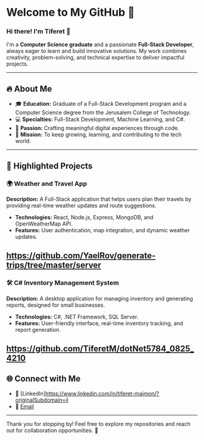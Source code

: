 # Welcome to My GitHub 🌟

### Hi there! I'm Tiferet 👋

I'm a **Computer Science graduate** and a passionate **Full-Stack Developer**, always eager to learn and build innovative solutions. My work combines creativity, problem-solving, and technical expertise to deliver impactful projects.

---

## 🔥 About Me
- 🎓 **Education:** Graduate of a Full-Stack Development program and a Computer Science degree from the Jerusalem College of Technology.
- 💻 **Specialties:** Full-Stack Development, Machine Learning, and C#.
- 🌟 **Passion:** Crafting meaningful digital experiences through code.
- 🚀 **Mission:** To keep growing, learning, and contributing to the tech world.

---

## 📂 Highlighted Projects

### 🌍 Weather and Travel App
**Description:** A Full-Stack application that helps users plan their travels by providing real-time weather updates and route suggestions.  
- **Technologies:** React, Node.js, Express, MongoDB, and OpenWeatherMap API.  
- **Features:** User authentication, map integration, and dynamic weather updates.  

https://github.com/YaelRov/generate-trips/tree/master/server
---


### 🛠️ C# Inventory Management System
**Description:** A desktop application for managing inventory and generating reports, designed for small businesses.  
- **Technologies:** C#, .NET Framework, SQL Server.  
- **Features:** User-friendly interface, real-time inventory tracking, and report generation.  

https://github.com/TiferetM/dotNet5784_0825_4210
---

## 🌐 Connect with Me
- 💼 [LinkedIn]https://www.linkedin.com/in/tiferet-maimon/?originalSubdomain=il
- 📧 [Email](tiferetmaimon@gmail.com)

---

Thank you for stopping by! Feel free to explore my repositories and reach out for collaboration opportunities. 🚀
